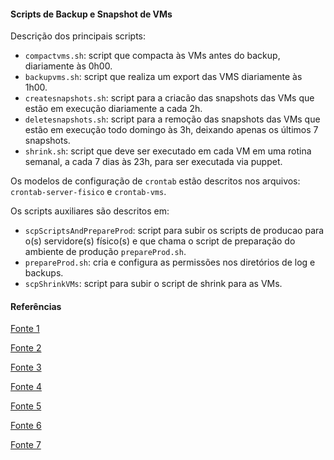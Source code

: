 #### Scripts de Backup e Snapshot de VMs

Descrição dos principais scripts:

 - `compactvms.sh`: script que compacta às VMs antes do backup, diariamente às 0h00.
 - `backupvms.sh`: script que realiza um export das VMS diariamente às 1h00.
 - `createsnapshots.sh`: script para a criacão das snapshots das VMs que estão em execução diariamente a cada 2h.
 - `deletesnapshots.sh`: script para a remoção das snapshots das VMs que estão em execução todo domingo às 3h, deixando apenas os últimos 7 snapshots.
 - `shrink.sh`: script que deve ser executado em cada VM em uma rotina semanal, a cada 7 dias às 23h, para ser executada via puppet.

Os modelos de configuração de `crontab` estão descritos nos arquivos: `crontab-server-fisico` e `crontab-vms`.

Os scripts auxiliares são descritos em:

- `scpScriptsAndPrepareProd`: script para subir os scripts de producao para o(s) servidore(s) físico(s) e que chama o script de preparação do ambiente de produção `prepareProd.sh`.
- `prepareProd.sh`: cria e configura as permissões nos diretórios de log e backups.
- `scpShrinkVMs`: script para subir o script de shrink para as VMs.


#### Referências

[Fonte 1](https://blog.sleeplessbeastie.eu/2013/07/23/virtualbox-how-to-control-virtual-machine-using-command-line/)

[Fonte 2](https://github.com/chase-miller/virtualbox-snapshot-create/blob/master/snapshot-virtualbox.sh)

[Fonte 3](https://gist.github.com/mgeeky/f95faffa45e28f214f9c4821f96cd972)

[Fonte 4](https://vorkbaard.nl/backup-script-for-virtualbox-vms-in-debian/)

[Fonte 5](https://gist.github.com/betweenbrain/dc372b03375023afc125)

[Fonte 6](https://github.com/sqeeek/virtualbox-backup-script)

[Fonte 7](https://gist.github.com/betweenbrain/dc372b03375023afc125)